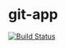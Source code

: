 # git-app
[![Build Status](https://dev.azure.com/brahati2002/Agile/_apis/build/status%2FDevOps827.git-app?branchName=main)](https://dev.azure.com/brahati2002/Agile/_build/latest?definitionId=4&branchName=main)

